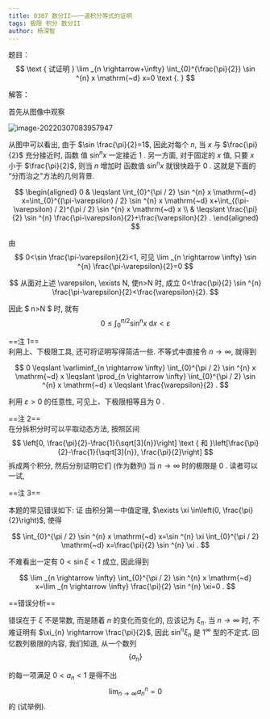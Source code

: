 ```yaml
---
title: 0307 数分II——一道积分等式的证明
tags: 极限 积分 数分II
author: 杨深智
---
```




题目：
$$
\text { 试证明 } \lim _{n \rightarrow+\infty} \int_{0}^{\frac{\pi}{2}} \sin ^{n} x \mathrm{~d} x=0 \text {. }
$$

<!--more-->



解答：

首先从图像中观察

![image-20220307083957947](https://raw.githubusercontent.com/DailyQuiz/dailyquiz.github.io/master/_posts/2022-03-07-%E6%9D%A8%E6%B7%B1%E6%99%BA%E6%95%B0%E5%88%86II.png)

从图中可以看出, 由于 $\sin \frac{\pi}{2}=1$, 因此对每个 $n$, 当 $x$ 与 $\frac{\pi}{2}$ 充分接近时, 函数 值 $\sin ^{n} x$ 一定接近 1 . 
另一方面, 对于固定的 $x$ 值, 只要 $x$ 小于 $\frac{\pi}{2}$, 则当 $n$ 增加时 函数值 $\sin ^{n} x$ 就很快趋于 0 . 这就是下面的 “分而治之"方法的几何背景.


$$
\begin{aligned}
0 & \leqslant \int_{0}^{\pi / 2} \sin ^{n} x \mathrm{~d} x=\int_{0}^{(\pi-\varepsilon) / 2} \sin ^{n} x \mathrm{~d} x+\int_{(\pi-\varepsilon) / 2}^{\pi / 2} \sin ^{n} x \mathrm{~d} x \\
& \leqslant \frac{\pi}{2} \sin ^{n} \frac{\pi-\varepsilon}{2}+\frac{\varepsilon}{2} .
\end{aligned}
$$

由 
$$
0<\sin \frac{\pi-\varepsilon}{2}<1, 可见 \lim _{n \rightarrow \infty} \sin ^{n} \frac{\pi-\varepsilon}{2}=0
$$ 

$$
从面对上述 \varepsilon, \exists N, 使n>N 时, 成立 0<\frac{\pi}{2} \sin ^{n} \frac{\pi-\varepsilon}{2}<\frac{\varepsilon}{2}.
$$

因此 $ n>N $ 时, 就有 
$$
0 \leqslant \int_{0}^{\pi / 2} \sin ^{n} x \mathrm{~d} x<\varepsilon
$$

==注 1==   
利用上、下极限工具, 还可将证明写得简洁一些. 不等式中直接令 $n \rightarrow \infty$, 就得到

$$
0 \leqslant \varliminf_{n \rightarrow \infty} \int_{0}^{\pi / 2} \sin ^{n} x \mathrm{~d} x \leqslant \prod_{n \rightarrow \infty} \int_{0}^{\pi / 2} \sin ^{n} x \mathrm{~d} x \leqslant \frac{\varepsilon}{2} .
$$

利用 $\varepsilon>0$ 的任意性, 可见上、下极限相等且为 0 .

==注 2==  
在分拆积分时可以平取动态方法, 按照区间
$$
\left[0, \frac{\pi}{2}-\frac{1}{\sqrt[3]{n}}\right] \text { 和 }\left[\frac{\pi}{2}-\frac{1}{\sqrt[3]{n}}, \frac{\pi}{2}\right]
$$
拆成两个积分, 然后分别证明它们 (作为数列) 当 $n \rightarrow \infty$ 时的极限是 0 . 读者可以一试,

==注 3== 

本题的常见错误如下:
证 由积分第一中值定理, $\exists \xi \in\left(0, \frac{\pi}{2}\right)$, 使得

$$
\int_{0}^{\pi / 2} \sin ^{n} x \mathrm{~d} x=\sin ^{n} \xi \int_{0}^{\pi / 2} \mathrm{~d} x=\frac{\pi}{2} \sin ^{n} \xi .
$$

不难看出一定有 $0<\sin \xi<1$ 成立, 因此得到

$$
\lim _{n \rightarrow \infty} \int_{0}^{\pi / 2} \sin ^{n} x \mathrm{~d} x=\lim _{n \rightarrow \infty} \frac{\pi}{2} \sin ^{n} \xi=0 .
$$


==错误分析==  

错误在于 $\xi$ 不是常数, 而是随着 $n$ 的变化而变化的, 应该记为 $\xi_{n}$. 当 $n \rightarrow \infty$ 时, 不难证明有 $\xi_{n} \rightarrow \frac{\pi}{2}$, 因此 $\sin ^{n} \xi_{n}$ 是 $1^{\infty}$ 型的不定式. 回忆数列极限的内容, 我们知道, 从一个数列 
$$
\left\{a_{n}\right\}
$$ 

的每一项满足 $0<a_{n}<1$ 是得不出 
$$
\lim _{n \rightarrow \infty} a_{n}^{n}=0
$$ 
的 (试举例).
